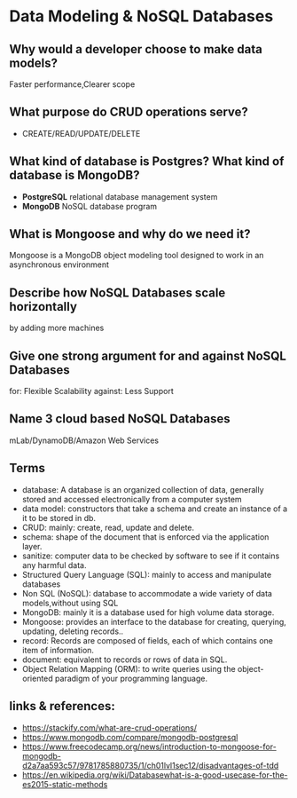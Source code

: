 # Data Modeling & NoSQL Databases


## Why would a developer choose to make data models?
Faster performance,Clearer scope

## What purpose do CRUD operations serve?
- CREATE/READ/UPDATE/DELETE

## What kind of database is Postgres? What kind of database is MongoDB?
- **PostgreSQL** relational database management system
- **MongoDB** NoSQL database program

## What is Mongoose and why do we need it?
Mongoose is a MongoDB object modeling tool designed to work in an asynchronous environment

## Describe how NoSQL Databases scale horizontally
by adding more machines

## Give one strong argument for and against NoSQL Databases
for: Flexible Scalability 
against: Less Support

## Name 3 cloud based NoSQL Databases
mLab/DynamoDB/Amazon Web Services

## Terms 
* database:
A database is an organized collection of data, generally stored and accessed electronically from a computer system
* data model: 
constructors that take a schema and create an instance of a it to be stored in db.
* CRUD:
mainly: create, read, update and delete. 
* schema:
 shape of the document that is enforced via the application layer.
* sanitize:
computer data to be checked by software to see if it contains any harmful data.
* Structured Query Language (SQL):
mainly to access and manipulate databases
* Non SQL (NoSQL): 
database to accommodate a wide variety of data models,without using SQL
* MongoDB:
mainly it is a database used for high volume data storage.
* Mongoose:
  provides an interface to the database for creating, querying, updating, deleting records..
* record:
Records are composed of fields, each of which contains one item of information. 
* document:
equivalent to records or rows of data in SQL. 
* Object Relation Mapping (ORM):
 to write queries using the object-oriented paradigm of your  programming language.

## links & references:
- https://stackify.com/what-are-crud-operations/
- https://www.mongodb.com/compare/mongodb-postgresql
- https://www.freecodecamp.org/news/introduction-to-mongoose-for-mongodb-d2a7aa593c57/9781785880735/1/ch01lvl1sec12/disadvantages-of-tdd
- https://en.wikipedia.org/wiki/Databasewhat-is-a-good-usecase-for-the-es2015-static-methods
